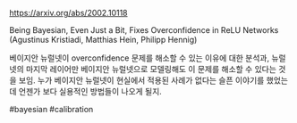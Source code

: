https://arxiv.org/abs/2002.10118

Being Bayesian, Even Just a Bit, Fixes Overconfidence in ReLU Networks (Agustinus Kristiadi, Matthias Hein, Philipp Hennig)

베이지안 뉴럴넷이 overconfidence 문제를 해소할 수 있는 이유에 대한 분석과, 뉴럴넷의 마지막 레이어만 베이지안 뉴럴넷으로 모델링해도 이 문제를 해소할 수 있다는 것을 보임. 누가 베이지안 뉴럴넷이 현실에서 적용된 사례가 없다는 슬픈 이야기를 했었는데 언젠가 보다 실용적인 방법들이 나오게 될지.

#bayesian #calibration 